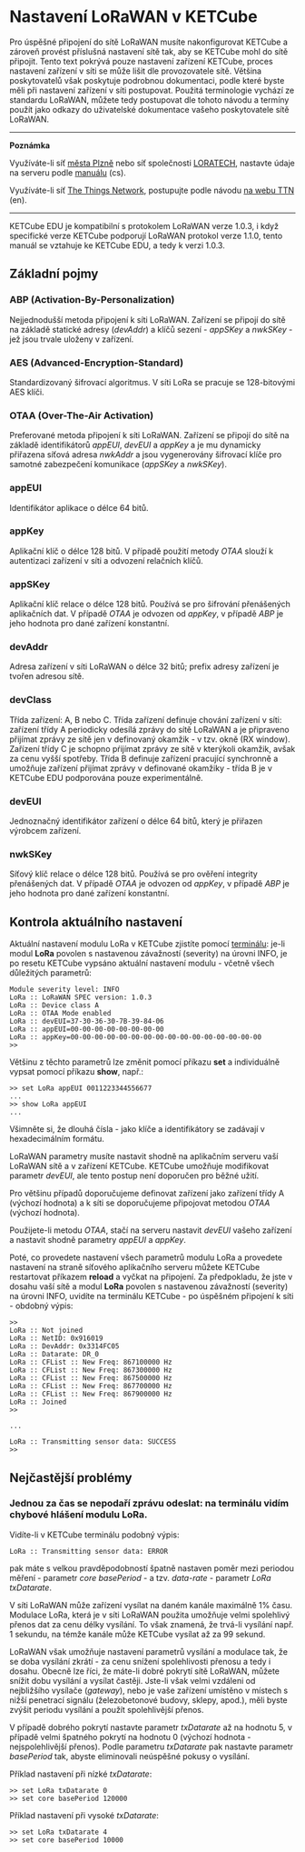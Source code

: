 # Nastavení LoRaWAN v KETCube

Pro úspěšné připojení do sítě LoRaWAN musíte nakonfigurovat KETCube a zároveň provést příslušná nastavení sítě tak, aby se KETCube mohl do sítě připojit. Tento text pokrývá pouze nastavení zařízení KETCube, proces nastavení zařízení v síti se může lišit dle provozovatele sítě. Většina poskytovatelů však poskytuje podrobnou dokumentaci, podle které byste měli při nastavení zařízení v síti postupovat. Použitá terminologie vychází ze standardu LoRaWAN, můžete tedy postupovat dle tohoto návodu a termíny použít jako odkazy do uživatelské dokumentace vašeho poskytovatele sítě LoRaWAN. 

---
**Poznámka**

Využíváte-li síť [města Plzně](https://lora.plzen.eu/) nebo síť společnosti [LORATECH](https://app.loratech.cz), nastavte údaje na serveru podle [manuálu](https://app.loratech.cz/manual.pdf) (cs).

Využíváte-li síť [The Things Network](https://www.thethingsnetwork.org/), postupujte podle návodu [na webu TTN](https://www.thethingsnetwork.org/docs/devices) (en).

---

KETCube EDU je kompatibilní s protokolem LoRaWAN verze 1.0.3, i když specifické verze KETCube podporují LoRaWAN protokol verze 1.1.0, tento manuál se vztahuje ke KETCube EDU, a tedy k verzi 1.0.3.

## Základní pojmy

### ABP (Activation-By-Personalization)
Nejjednodušší metoda připojení k síti LoRaWAN. Zařízení se připojí do sítě na základě statické adresy (*devAddr*) a klíčů sezení - *appSKey* a *nwkSKey* - jež jsou trvale uloženy v zařízení.

### AES (Advanced-Encryption-Standard)
Standardizovaný šifrovací algoritmus. V síti LoRa se pracuje se 128-bitovými AES klíči.

### OTAA (Over-The-Air Activation)
Preferované metoda připojení k síti LoRaWAN. Zařízení se připojí do sítě na základě identifikátorů *appEUI*, *devEUI* a *appKey* a je mu dynamicky přiřazena síťová adresa *nwkAddr* a jsou vygenerovány šifrovací klíče pro samotné zabezpečení komunikace (*appSKey* a *nwkSKey*).

### appEUI
Identifikátor aplikace o délce 64 bitů.

### appKey
Aplikační klíč o délce 128 bitů. V případě použití metody *OTAA* slouží k autentizaci zařízení v síti a odvození relačních klíčů.

### appSKey
Aplikační klíč relace o délce 128 bitů. Používá se pro šifrování přenášených aplikačních dat. V případě *OTAA* je odvozen od *appKey*, v případě *ABP* je jeho hodnota pro dané zařízení konstantní.

### devAddr
Adresa zařízení v síti LoRaWAN o délce 32 bitů; prefix adresy zařízení je tvořen adresou sítě.

### devClass
Třída zařízení: A, B nebo C. Třída zařízení definuje chování zařízení v síti: zařízení třídy A periodicky odesílá zprávy do sítě LoRaWAN a je připraveno přijímat zprávy ze sítě jen v definovaný okamžik - v tzv. okně (RX window). Zařízení třídy C je schopno pŕijímat zprávy ze sítě v kterýkoli okamžik, avšak za cenu vyšší spotřeby. Třída B definuje zařízení pracující synchronně a umožňuje zařízení přijímat zprávy v definované okamžiky - třída B je v KETCube EDU podporována pouze experimentálně.

### devEUI
Jednoznačný identifikátor zařízení o délce 64 bitů, který je přiřazen výrobcem zařízení.

### nwkSKey
Síťový klíč relace o délce 128 bitů. Používá se pro ověření integrity přenášených dat. V případě *OTAA* je odvozen od *appKey*, v případě *ABP* je jeho hodnota pro dané zařízení konstantní.

## Kontrola aktuálního nastavení
Aktuální nastavení modulu LoRa v KETCube zjistíte pomocí [terminálu](settings.md): je-li modul **LoRa** povolen s nastavenou závažností (severity) na úrovni INFO, je po resetu KETCube vypsáno aktuální nastavení modulu - včetně všech důležitých parametrů:

```
Module severity level: INFO
LoRa :: LoRaWAN SPEC version: 1.0.3
LoRa :: Device class A
LoRa :: OTAA Mode enabled
LoRa :: devEUI=37-30-36-30-7B-39-84-06
LoRa :: appEUI=00-00-00-00-00-00-00-00
LoRa :: appKey=00-00-00-00-00-00-00-00-00-00-00-00-00-00-00-00
>>
```

Většinu z těchto parametrů lze změnit pomocí příkazu **set** a individuálně vypsat pomocí příkazu **show**, např.:

```
>> set LoRa appEUI 0011223344556677
...
>> show LoRa appEUI
...
```

Všimněte si, že dlouhá čísla - jako klíče a identifikátory se zadávají v hexadecimálním formátu. 

LoRaWAN parametry musíte nastavit shodně na aplikačním serveru vaší LoRaWAN sítě a v zařízení KETCube. KETCube umožňuje modifikovat parametr *devEUI*, ale tento postup není doporučen pro běžné užití.

Pro většinu případů doporučujeme definovat zařízení jako zařízení třídy A (výchozí hodnota) a k síti se doporučujeme připojovat metodou *OTAA* (výchozí hodnota).

Použijete-li metodu *OTAA*, stačí na serveru nastavit *devEUI* vašeho zařízení a nastavit shodně parametry *appEUI* a *appKey*.

Poté, co provedete nastavení všech parametrů modulu LoRa a provedete nastavení na straně síťového aplikačního serveru můžete KETCube restartovat příkazem **reload** a vyčkat na připojení. Za předpokladu, že jste v dosahu vaší sítě a modul **LoRa** povolen s nastavenou závažností (severity) na úrovni INFO, uvidíte na terminálu KETCube - po úspěšném připojení k síti - obdobný výpis:

```
>>
LoRa :: Not joined
LoRa :: NetID: 0x916019
LoRa :: DevAddr: 0x3314FC05
LoRa :: Datarate: DR_0
LoRa :: CFList :: New Freq: 867100000 Hz
LoRa :: CFList :: New Freq: 867300000 Hz
LoRa :: CFList :: New Freq: 867500000 Hz
LoRa :: CFList :: New Freq: 867700000 Hz
LoRa :: CFList :: New Freq: 867900000 Hz
LoRa :: Joined
>>

...

LoRa :: Transmitting sensor data: SUCCESS
>>
```

## Nejčastější problémy

### Jednou za čas se nepodaří zprávu odeslat: na terminálu vidím chybové hlášení modulu LoRa.

Vidíte-li v KETCube terminálu podobný výpis:

```
LoRa :: Transmitting sensor data: ERROR
```
pak máte s velkou pravděpodobností špatně nastaven poměr mezi periodou měření - parametr *core basePeriod* -  a tzv. *data-rate* - parametr *LoRa txDatarate*.

V síti LoRaWAN může zařízení vysílat na daném kanále maximálně 1% času. Modulace LoRa, která je v síti LoRaWAN použita umožňuje velmi spolehlivý přenos dat za cenu délky vysílání. To však znamená, že trvá-li vysílání např. 1 sekundu, na témže kanále může KETCube vysílat až za 99 sekund. 

LoRaWAN však umožňuje nastavení parametrů vysílání a modulace tak, že se doba vysílání zkrátí - za cenu snížení spolehlivosti přenosu a tedy i dosahu. Obecně lze říci, že máte-li dobré pokrytí sítě LoRaWAN, můžete snížit dobu vysílání a vysílat častěji. Jste-li však velmi vzdáleni od nejbližšího vysílače (*gateway*), nebo je vaše zařízení umístěno v místech s nižší penetrací signálu (železobetonové budovy, sklepy, apod.), měli byste zvýšit periodu vysílání a použít spolehlivější přenos.

V případě dobrého pokrytí nastavte parametr *txDatarate* až na hodnotu 5, v případě velmi špatného pokrytí na hodnotu 0 (výchozí hodnota - nejspolehlivější přenos). Podle parametru *txDatarate* pak nastavte parametr *basePeriod* tak, abyste eliminovali neúspěšné pokusy o vysílání.

Příklad nastavení při nízké *txDatarate*:

```
>> set LoRa txDatarate 0
>> set core basePeriod 120000
```

Příklad nastavení při vysoké *txDatarate*:

```
>> set LoRa txDatarate 4
>> set core basePeriod 10000
```
